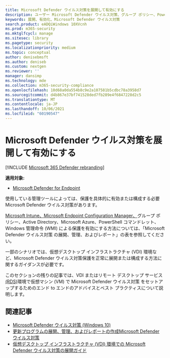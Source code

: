 ```yaml
---
title: Microsoft Defender ウイルス対策を展開して有効にする
description: ユーザー Microsoft Defender ウイルス対策、グループ ポリシー、PowerShell コマンドレット、または WMI をMicrosoft Intune、Microsoft Endpoint Configuration Managerエンドポイントを保護する方法を展開します。
keywords: 展開、有効化、Microsoft Defender ウイルス対策
search.product: eADQiWindows 10XVcnh
ms.prod: m365-security
ms.mktglfcycl: manage
ms.sitesec: library
ms.pagetype: security
ms.localizationpriority: medium
ms.topic: conceptual
author: denisebmsft
ms.author: deniseb
ms.custom: nextgen
ms.reviewer: ''
manager: dansimp
ms.technology: mde
ms.collection: m365-security-compliance
ms.openlocfilehash: 10d68a0da554b8c9e2a107581b5cdbc78a3958d7
ms.sourcegitcommit: d4b867e37bf741528ded7fb289e4f6847228d2c5
ms.translationtype: MT
ms.contentlocale: ja-JP
ms.lasthandoff: 10/06/2021
ms.locfileid: "60190547"
---
```

# <a name="deploy-and-enable-microsoft-defender-antivirus"></a>Microsoft Defender ウイルス対策を展開して有効にする

[!INCLUDE [Microsoft 365 Defender rebranding](../../includes/microsoft-defender.md)]


**適用対象:**

- [Microsoft Defender for Endpoint](/microsoft-365/security/defender-endpoint/)

使用している管理ツールによっては、保護を具体的に有効または構成する必要Microsoft Defender ウイルス対策があります。 

[Microsoft Intune、Microsoft Endpoint Configuration Manager、](deploy-manage-report-microsoft-defender-antivirus.md#ref2)グループ ポリシー、Active Directory、Microsoft Azure、PowerShell コマンドレット、Windows 管理命令 (WMI) による保護を有効にする方法については、「Microsoft Defender ウイルス対策 の展開、管理、およびレポート」の表を参照してください。

一部のシナリオでは、仮想デスクトップ インフラストラクチャ (VDI) 環境など、Microsoft Defender ウイルス対策保護を正常に展開または構成する方法に関するガイダンスが必要です。

このセクションの残りの記事では、VDI またはリモート デスクトップ サービス[(RDS)](deployment-vdi-microsoft-defender-antivirus.md)環境で仮想マシン (VM) で Microsoft Defender ウイルス対策 をセットアップするためのエンド to エンドのアドバイスとベスト プラクティスについて説明します。

## <a name="related-articles"></a>関連記事

- [Microsoft Defender ウイルス対策 (Windows 10)](microsoft-defender-antivirus-in-windows-10.md)
- [更新プログラムの展開、管理、およびレポートの作成Microsoft Defender ウイルス対策](deploy-manage-report-microsoft-defender-antivirus.md)
- [仮想デスクトップ インフラストラクチャ (VDI) 環境での Microsoft Defender ウイルス対策の展開ガイド](deployment-vdi-microsoft-defender-antivirus.md)